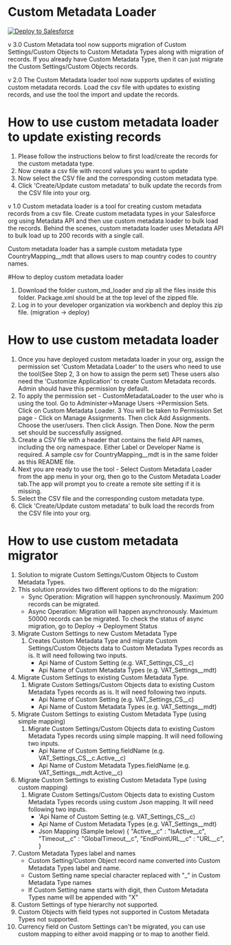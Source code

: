 # Custom Metadata Loader

<a href="https://githubsfdeploy.herokuapp.com">
   <img alt="Deploy to Salesforce"
		 src="https://raw.githubusercontent.com/afawcett/githubsfdeploy/master/deploy.png">
</a>

v 3.0
Custom Metadata tool now supports migration of Custom Settings/Custom Objects to Custom Metadata Types along with migration of records. If you already have Custom Metadata Type, then it can just migrate the Custom Settings/Custom Objects records.

v 2.0
The Custom Metadata loader tool now supports updates of existing custom metadata records. Load the csv file with updates to existing records, and use the tool the import and update the records.
# How to use custom metadata loader to update existing records

1. Please follow the instructions below to first load/create the records for the custom metadata type.
2. Now create a csv file with record values you want to update
2. Now select the CSV file and the corresponding custom metadata type.
5. Click 'Create/Update custom metadata' to bulk update the records from the CSV file into your org.


v 1.0
Custom metadata loader is a tool for creating custom metadata records from a csv file. Create custom metadata types in your Salesforce org using Metadata API and then use custom metadata loader to bulk load the records. Behind the scenes, custom metadata loader uses Metadata API to bulk load up to 200 records with a single call.

Custom metadata loader has a sample custom metadata type CountryMapping__mdt that allows users to map country codes to country names.

#How to deploy custom metadata loader
1. Download the folder custom_md_loader and zip all the files inside this folder. Package.xml should be at the top level of the zipped file.
2. Log in to your developer organization via workbench and deploy this zip file. (migration -> deploy)

# How to use custom metadata loader

1. Once you have deployed custom metadata loader in your org, assign the permission set 'Custom Metadata Loader' to the users who need to use the tool(See Step 2, 3 on how to assign the perm set)
   These users also need the 'Customize Application' to create Custom Metadata records. Admin should have this permission by default.
2. To apply the permission set - CustomMetadataLoader to the user who is using the tool. Go to Administer->Manage Users ->Permission Sets. Click on Custom Metadata Loader.
3  You will be taken to Permission Set page - Click on Manage Assignments. Then click Add Assignments. Choose the user/users. Then click Assign. Then Done. Now the perm set should be successfully assigned.
4. Create a CSV file with a header that contains the field API names, including the org namespace. Either Label or Developer Name is required. A sample csv for CountryMapping__mdt is in the same folder as this README file.
5. Next you are ready to use the tool - Select Custom Metadata Loader from the app menu in your org, then go to the Custom Metadata Loader tab.The app will prompt you to create a remote site setting if it is missing.
6. Select the CSV file and the corresponding custom metadata type.
7. Click 'Create/Update custom metadata' to bulk load the records from the CSV file into your org.

# How to use custom metadata migrator

1. Solution to migrate Custom Settings/Custom Objects to Custom Metadata Types.
2. This solution provides two different options to do the migration:
	- Sync Operation: Migration will happen synchronously. Maximum 200 records can be migrated.
	- Async Operation: Migration will happen asynchronously. Maximum 50000 records can be migrated.
			To check the status of async migration, go to Deploy -> Deployment Status
3. Migrate Custom Settings to new Custom Metadata Type
	1. Creates Custom Metadata Type and migrate Custom Settings/Custom Objects data to Custom Metadata Types records as is. It will need following two inputs.
		- Api Name of Custom Setting (e.g. VAT_Settings_CS__c) <br/>
		- Api Name of Custom Metadata Types (e.g. VAT_Settings__mdt)
4. Migrate Custom Settings to existing Custom Metadata Type.
	1. Migrate Custom Settings/Custom Objects data to existing Custom Metadata Types records as is. It will need following two inputs.
		- Api Name of Custom Setting (e.g. VAT_Settings_CS__c)
		- Api Name of Custom Metadata Types (e.g. VAT_Settings__mdt)
5. Migrate Custom Settings to existing Custom Metadata Type (using simple mapping)
	1. Migrate Custom Settings/Custom Objects data to existing Custom Metadata Types records using simple mapping. It will need following two inputs.
		- Api Name of Custom Setting.fieldName (e.g. VAT_Settings_CS__c.Active__c)
		- Api Name of Custom Metadata Types.fieldName (e.g. VAT_Settings__mdt.Active__c)
6. Migrate Custom Settings to existing Custom Metadata Type (using custom mapping)
	1. Migrate Custom Settings/Custom Objects data to existing Custom Metadata Types records using custom Json mapping. It will need following two inputs.
		- 'Api Name of Custom Setting (e.g. VAT_Settings_CS__c)
		- Api Name of Custom Metadata Types (e.g. VAT_Settings__mdt)
		- Json Mapping (Sample below)
		{
			"Active__c" : "IsActive__c",
			"Timeout__c" : "GlobalTimeout__c",
			"EndPointURL__c" : "URL__c",
		}
7. Custom Metadata Types label and names
	- Custom Setting/Custom Object record name converted into Custom Metadata Types label and name.
	- Custom Setting name special character replaced with "_" in Custom Metadata Type names
	- If Custom Setting name starts with digit, then Custom Metadata Types name will be appended with "X"
8. Custom Settings of type hierarchy not supported.
9. Custom Objects with field types not supported in Custom Metadata Types not supported.
10. Currency field on Custom Settings can't be migrated, you can use custom mapping to either avoid mapping or to map to another field.

